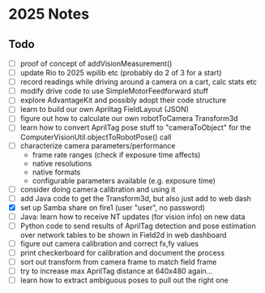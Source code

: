 # 2025 Notes

## Todo

- [ ] proof of concept of addVisionMeasurement()
- [ ] update Rio to 2025 wpilib etc (probably do 2 of 3 for a start)
- [ ] record readings while driving around a camera on a cart, calc stats etc
- [ ] modify drive code to use SimpleMotorFeedforward stuff
- [ ] explore AdvantageKit and possibly adopt their code structure
- [ ] learn to build our own Apriltag FieldLayout (JSON)
- [ ] figure out how to calculate our own robotToCamera Transform3d
- [ ] learn how to convert AprilTag pose stuff to "cameraToObject" for
      the ComputerVisionUtil.objectToRobotPose() call
- [ ] characterize camera parameters/performance
     - frame rate ranges (check if exposure time affects)
     - native resolutions
     - native formats
     - configurable parameters available (e.g. exposure time)
- [ ] consider doing camera calibration and using it
- [ ] add Java code to get the Transform3d, but also just add to web dash
- [x] set up Samba share on fire1 (user "user", no password)
- [ ] Java: learn how to receive NT updates (for vision info) on new data
- [ ] Python code to send results of AprilTag detection and pose estimation
      over network tables to be shown in Field2d in web dashboard
- [ ] figure out camera calibration and correct fx,fy values
- [ ] print checkerboard for calibration and document the process
- [ ] sort out transform from camera frame to match field frame
- [ ] try to increase max AprilTag distance at 640x480 again...
- [ ] learn how to extract ambiguous poses to pull out the right one
